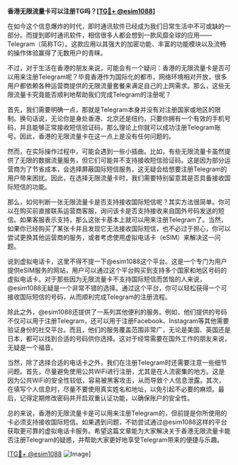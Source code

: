**香港无限流量卡可以注册TG吗？[[TG💪+ @esim1088](https://t.me/s/esim1088)]**

在如今这个信息爆炸的时代，即时通讯软件已经成为我们日常生活中不可或缺的一部分。而提到即时通讯软件，相信很多人都会想到一款风靡全球的应用——Telegram（简称TG）。这款应用以其强大的加密功能、丰富的功能模块以及流畅的操作体验赢得了无数用户的青睐。

不过，对于生活在香港的朋友来说，可能会有一个疑问：香港的无限流量卡是否可以用来注册Telegram呢？毕竟香港作为国际化的都市，网络环境相对开放，很多用户都依赖各种运营商提供的无限流量套餐来满足自己的上网需求。那么，这些无限流量卡究竟能否顺利地帮助我们完成Telegram的注册呢？

首先，我们需要明确一点，那就是Telegram本身并没有对注册国家或地区的限制。换句话说，无论你是身处香港、北京还是纽约，只要你拥有一个有效的手机号码，并且能够正常接收短信验证码，那么理论上你就可以成功注册Telegram账号。因此，香港的无限流量卡在这一点上是没有任何问题的。

然而，在实际操作过程中，可能会遇到一些小插曲。比如，有些无限流量卡虽然提供了无限的数据流量服务，但它们可能并不支持接收短信验证码。这是因为部分运营商为了节省成本，会选择屏蔽国际短信服务，这无疑会给想要注册Telegram的用户带来困扰。因此，在选择无限流量卡时，我们需要特别留意其是否具备接收国际短信的功能。

那么，如何判断一张无限流量卡是否支持接收国际短信呢？其实方法很简单。你可以在购买前直接联系运营商客服，询问该卡是否支持接收来自国外号码发送的短信。如果客服表示支持，那么这张卡基本上就可以用来注册Telegram了。当然，如果你已经购买了某张卡并且发现它无法接收国际短信，也不必过于担心，你可以尝试更换其他运营商的服务，或者考虑使用虚拟电话卡（eSIM）来解决这一问题。

说到虚拟电话卡，这里不得不提一下@esim1088这个平台。这是一个专门为用户提供eSIM服务的网站，用户可以通过这个平台购买到支持多个国家和地区号码的虚拟电话卡。对于那些因为无限流量卡不支持国际短信而苦恼的人来说，@esim1088无疑是一个非常不错的选择。通过这个平台，你可以轻松获得一个可接收国际短信的号码，从而顺利完成Telegram的注册流程。

除此之外，@esim1088还提供了一系列其他便利的服务。例如，他们提供的号码不仅可以用于注册Telegram，还可以用于注册Facebook、Instagram等其他需要验证身份的社交平台。而且，他们的服务覆盖范围非常广，无论是美国、英国还是日本，都可以找到合适的号码供你选择。这对于经常需要在国外工作的朋友来说，无疑是一个福音。

当然，除了选择合适的电话卡之外，我们在注册Telegram时还需要注意一些细节问题。首先，尽量避免使用公共WiFi进行注册，尤其是在人流密集的地方。这是因为公共WiFi的安全性较低，容易被黑客攻击，从而导致个人信息泄露。其次，在填写个人信息时，尽量不要使用真实姓名和地址，以免引起不必要的麻烦。最后，记得定期修改密码并开启双重认证功能，以确保账户的安全性。

总的来说，香港的无限流量卡是可以用来注册Telegram的，但前提是你所使用的卡必须支持接收国际短信。如果遇到问题，不妨尝试通过@esim1088这样的平台获取更可靠的虚拟电话卡服务。希望这篇文章能为大家解决关于香港无限流量卡能否注册Telegram的疑惑，并帮助大家更好地享受Telegram带来的便捷与乐趣。

[[TG💪+ @esim1088](https://t.me/s/esim1088) ![Image](https://i.postimg.cc/4NQfJmqS/Snipaste-2025-05-13-00-14-12.png)]